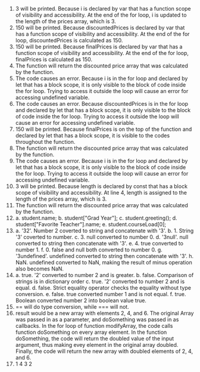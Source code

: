    1. 3 will be printed. Because i is declared by var that has a function scope of visibility and accessibility. At the end of the for loop, i is updated to the length of the prices array, which is 3.
   2. 150 will be printed. Because discountedPrices is declared by var that has a function scope of visibility and accessibility. At the end of the for loop, discountedPrices is calculated as 150.
   3. 150 will be printed. Because finalPrices is declared by var that has a function scope of visibility and accessibility. At the end of the for loop, finalPrices is calculated as 150.
   4. The function will return the discounted price array that was calculated by the function.
   5. The code causes an error. Because i is in the for loop and declared by let that has a block scope, it is only visible to the block of code inside the for loop. Trying to access it outside the loop will cause an error for accessing undefined variable.
   6. The code causes an error. Because discountedPrices is in the for loop and declared by let that has a block scope, it is only visible to the block of code inside the for loop. Trying to access it outside the loop will cause an error for accessing undefined variable.
   7. 150 will be printed. Because finalPrices is on the top of the function and declared by let that has a block scope, it is visible to the codes throughout the function.
   8. The function will return the discounted price array that was calculated by the function.
   9. The code causes an error. Because i is in the for loop and declared by let that has a block scope, it is only visible to the block of code inside the for loop. Trying to access it outside the loop will cause an error for accessing undefined variable.
   10. 3 will be printed. Because length is declared by const that has a block scope of visibility and accessibility. At line 4, length is assigned to the length of the prices array, which is 3.
   11. The function will return the discounted price array that was calculated by the function.
   12. a. student.name;
   b. student["Grad Year"];
   c. student.greeting();
   d. student["Favorite Teacher"].name;
   e. student.courseLoad[0];
   13. a. '32'. Number 2 coverted to string and concatenate with '3'.
   b. 1. String '3' coverted to number.
   c. 3. null converted to number 0.
   d. '3null'. null converted to string then concatenate with '3'.
   e. 4. true converted to number 1.
   f. 0. false and null both converted to number 0.
   g. '3undefined'. undefined converted to string then concatenate with '3'.
   h. NaN. undefined converted to NaN, making the result of minus operation also becomes NaN.
   14. a. true. '2' converted to number 2 and is greater.
   b. false. Comparison of strings is in dictionary order
   c. true. '2' converted to number 2 and is equal.
   d. false. Strict equality operator checks the equality without type conversion.
   e. false. true converted number 1 and is not equal.
   f. true. Boolean converted number 2 into boolean value true.
   15.  == will do type conversion, while === will not.
   17.  result would be a new array with elements 2, 4, and 6. The original Array was passed in as a parameter, and doSomething was passed in as callbacks. In the for loop of function modifyArray, the code calls function doSomething on every array element. In the function doSomething, the code will return the doubled value of the input argument, thus making evey element in the original array doubled. Finally, the code will return the new array with doubled elements of 2, 4, and 6.
   19. 1 4 3 2